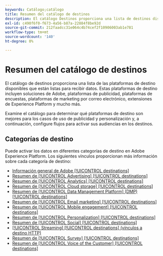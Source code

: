 ```yaml
---
keywords: Catálogo;catálogo
title: Resumen del catálogo de destinos
description: El catálogo Destinos proporciona una lista de destinos disponibles que están listos para recibir datos. Estos destinos incluyen soluciones de Adobe, plataformas de publicidad, plataformas de encuestas, plataformas de marketing por correo electrónico y mucho más.
exl-id: c490f6f0-f673-4a56-b87a-22884f8be92d
source-git-commit: 212faadcc31e064c4b74cef2f10906003ab1e781
workflow-type: tm+mt
source-wordcount: '140'
ht-degree: 0%

---
```


# Resumen del catálogo de destinos

El catálogo de destinos proporciona una lista de las plataformas de destino disponibles que están listas para recibir datos. Estas plataformas de destino incluyen soluciones de Adobe, plataformas de publicidad, plataformas de encuestas, plataformas de marketing por correo electrónico, extensiones de Experience Platform y mucho más.

Examine el catálogo para determinar qué plataformas de destino son mejores para los casos de uso de publicidad y personalización y, a continuación, configure flujos para activar sus audiencias en los destinos.

<div id="recs-overview-body-1"></div>
<div id="recs-overview-body-2"></div>
<div id="recs-overview-body-3"></div>
<div id="recs-overview-body-4"></div>
<div id="recs-overview-body-5"></div>
<div id="recs-overview-body-6"></div>

## Categorías de destino

Puede activar los datos en diferentes categorías de destino en Adobe Experience Platform. Los siguientes vínculos proporcionan más información sobre cada categoría de destino:

- [Información general de Adobe [!UICONTROL destinations]](adobe/overview.md)
- [Resumen de [!UICONTROL Advertising] [!UICONTROL destinations]](advertising/overview.md)
- [Resumen de [!UICONTROL Analytics] [!UICONTROL destinations]](analytics/overview.md)
- [Resumen de [!UICONTROL Cloud storage] [!UICONTROL destinations]](cloud-storage/overview.md)
- [Resumen de [!UICONTROL Data Management Platform] (DMP) [!UICONTROL destinations]](data-management/overview.md)
- [Resumen de [!UICONTROL Email marketing] [!UICONTROL destinations]](email-marketing/overview.md)
- [Resumen de [!UICONTROL Mobile engagement] [!UICONTROL destinations]](mobile-engagement/overview.md)
- [Resumen de [!UICONTROL Personalization] [!UICONTROL destinations]](personalization/overview.md)
- [Resumen de [!UICONTROL Social] [!UICONTROL destinations]](social/overview.md)
- [[!UICONTROL Streaming] [!UICONTROL destinations] (vínculos a destino HTTP)](streaming/http-destination.md)
- [Resumen de [!UICONTROL Survey] [!UICONTROL destinations]](survey/overview.md)
- [Resumen de [!UICONTROL Voice of the Customer] [!UICONTROL destinations]](voice/overview.md)